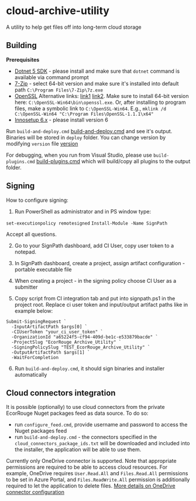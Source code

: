 # cloud-archive-utility
A utility to help get files off into long-term cloud storage

## Building

**Prerequisites**

* [Dotnet 5 SDK](https://dotnet.microsoft.com/download/dotnet/5.0) - please install and make sure that `dotnet` command is available via command prompt
* [7-Zip](https://www.7-zip.org/) - select 64-bit version and make sure it's installed into default path `C:\Program Files\7-Zip\7z.exe`
* [OpenSSL](https://wiki.openssl.org/index.php/Binaries) Alternative links: [link1](https://slproweb.com/products/Win32OpenSSL.html) [link2](https://indy.fulgan.com/SSL/). Make sure to install 64-bit version here: `C:\OpenSSL-Win64\bin\openssl.exe`. Or, after installing to program files, make a symbolic link to `C:\OpenSSL-Win64`. E.g., `mklink /d C:\OpenSSL-Win64 "C:\Program Files\OpenSSL-1.1.1\x64"`
* [Innosetup 6.x](https://jrsoftware.org/isdl.php) - please install version 6

Run `build-and-deploy.cmd` [build-and-deploy.cmd](build-and-deploy.cmd) and see it's output. Binaries will be stored in `deploy` folder. You can change version by modifying `version` file [version](version)

For debugging, when you run from Visual Studio, please use `build-plugins.cmd` [build-plugins.cmd](build-plugins.cmd) which will build/copy all plugins to the output folder.

## Signing

How to configure signing:

1. Run PowerShell as administrator and in PS window type:

`set-executionpolicy remotesigned`
`Install-Module -Name SignPath`

Accept all questions.

2. Go to your SignPath dashboard, add CI User, copy user token to a notepad.

3. In SignPath dashboard, create a project, assign artifact configuration - portable executable file

4. When creating a project - in the signing policy choose CI User as a submitter

5. Copy script from CI integration tab and put into signpath.ps1 in the project root. Replace ci user token and input/output artifact paths like in example below:

```
Submit-SigningRequest `
  -InputArtifactPath $args[0] `
  -CIUserToken "your_ci_user_token" `
  -OrganizationId "a65224f5-cf94-409d-be1c-e533879bacde" `
  -ProjectSlug "EcorRouge_Archive_Utility" `
  -SigningPolicySlug "TEST_EcorRouge_Archive_Utility" `
  -OutputArtifactPath $args[1] `
  -WaitForCompletion

```

6. Run `build-and-deploy.cmd`, it should sign binaries and installer automatically

## Cloud connectors integration

It is possible (optionally) to use cloud connectors from the private EcorRouge Nuget packages feed as data source. To do so:  
- run `configure_feed.cmd`, provide username and password to access the Nuget packages feed  
- run `build-and-deploy.cmd` - the connectors specified in the `cloud_connectors_package_ids.txt` will be downloaded and included into the installer, the application will be able to use them.  

Currently only OneDrive connector is supported. Note that appropriate permissions are required to be able to access cloud resources. For example, OneDrive requires `User.Read.All` and `Files.Read.All` permissions to be set in Azure Portal, and `Files.ReadWrite.All` permission is additionally required to let the application to delete files. [More details on OneDrive connector configuration](https://github.com/EcorRouge/reveles-docker-collector/tree/main/connectors/Reveles.Cloud.Connector.OneDrive) 